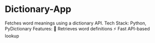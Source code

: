 # Dictionary-App
Fetches word meanings using a dictionary API.  Tech Stack: Python, PyDictionary  Features: 📖 Retrieves word definitions ⚡ Fast API-based lookup
